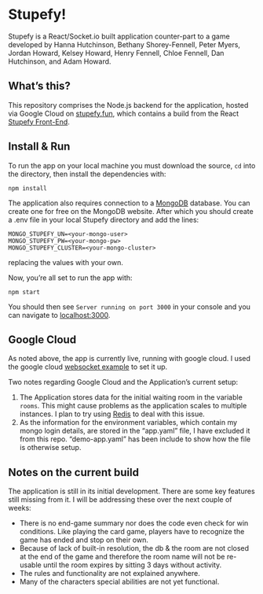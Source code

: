 ﻿# Stupefy!
Stupefy is a React/Socket.io built application counter-part to a game developed by Hanna Hutchinson, Bethany Shorey-Fennell, Peter Myers, Jordan Howard, Kelsey Howard, Henry Fennell, Chloe Fennell, Dan Hutchinson, and Adam Howard.

## What’s this?
This repository comprises the Node.js backend for the application, hosted via Google Cloud on [stupefy.fun](https://stupefy.fun/), which contains a build from the React [Stupefy Front-End](https://github.com/howardah/stupefy-front-end).

## Install & Run
To run the app on your local machine you must download the source, `cd` into the directory, then install the dependencies with:

    npm install
The application also requires connection to a [MongoDB](http://mongodb.com/) database. You can create one for free on the MongoDB website. After which you should create a .env file in your local Stupefy directory and add the lines:

    MONGO_STUPEFY_UN=<your-mongo-user>
    MONGO_STUPEFY_PW=<your-mongo-pw>
    MONGO_STUPEFY_CLUSTER=<your-mongo-cluster>
replacing the values with your own.

Now, you’re all set to run the app with:

    npm start
You should then see `Server running on port 3000` in your console and you can navigate to [localhost:3000](http://localhost:3000).

## Google Cloud
As noted above, the app is currently live, running with google cloud. I used the google cloud [websocket example](https://github.com/GoogleCloudPlatform/nodejs-docs-samples/tree/master/appengine/websockets#setup) to set it up.

Two notes regarding Google Cloud and the Application’s current setup:
 1. The Application stores data for the initial waiting room in the variable `rooms`. This might cause problems as the application scales to multiple instances. I plan to try using [Redis](https://redis.io/) to deal with this issue.
 2. As the information for the environment variables, which contain my mongo login details, are stored in the “app.yaml” file, I have excluded it from this repo. “demo-app.yaml” has been include to show how the file is otherwise setup.

## Notes on the current build

The application is still in its initial development. There are some key features still missing from it. I will be addressing these over the next couple of weeks:

 - There is no end-game summary nor does the code even check for win conditions. Like playing the card game, players have to recognize the game has ended and stop on their own.
 - Because of lack of built-in resolution, the db & the room are not closed at the end of the game and therefore the room name will not be re-usable until the room expires by sitting 3 days without activity.
 - The rules and functionality are not explained anywhere.
 - Many of the characters special abilities are not yet functional.

